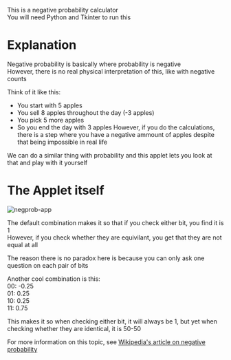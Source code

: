 This is a negative probability calculator\
You will need Python and Tkinter to run this

# Explanation
Negative probability is basically where probability is negative\
However, there is no real physical interpretation of this, like with negative counts

Think of it like this:
* You start with 5 apples
* You sell 8 apples throughout the day (-3 apples)
* You pick 5 more apples
* So you end the day with 3 apples
However, if you do the calculations, there is a step where you have a negative ammount of apples despite that being impossible in real life

We can do a similar thing with probability and this applet lets you look at that and play with it yourself

# The Applet itself
![negprob-app](https://github.com/user-attachments/assets/f896da75-12c5-486a-8241-5da0f23e078b)

The default combination makes it so that if you check either bit, you find it is 1\
However, if you check whether they are equivilant, you get that they are not equal at all

The reason there is no paradox here is because you can only ask one question on each pair of bits

Another cool combination is this:\
00: -0.25\
01: 0.25\
10: 0.25\
11: 0.75

This makes it so when checking either bit, it will always be 1, but yet when checking whether they are identical, it is 50-50

For more information on this topic, see [Wikipedia's article on negative probability](https://en.wikipedia.org/wiki/Negative_probability)

